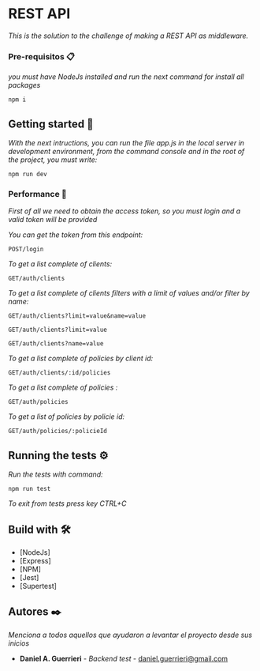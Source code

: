 
# REST API

_This is the solution to the challenge of making a REST API as middleware._


### Pre-requisitos 📋

_you must have NodeJs installed and run the next command for install all packages_

```
npm i
```


## Getting started 🚀

_With the next intructions, you can run the file app.js in the local server in development environment, from the command console and in the root of the project, you must write:_

```
npm run dev
```


### Performance 🔧

_First of all we need to obtain the access token, so you must login and a valid token will be provided_

_You can get the token from this endpoint:_

```
POST/login
```

_To get a list complete of clients:_

```
GET/auth/clients
```

_To get a list complete of clients filters with a limit of values and/or filter by name:_

```
GET/auth/clients?limit=value&name=value
```

```
GET/auth/clients?limit=value
```

```
GET/auth/clients?name=value
```

_To get a list complete of policies by client id:_

```
GET/auth/clients/:id/policies
```

_To get a list complete of policies :_
```
GET/auth/policies
```

_To get a list of policies by policie id:_

```
GET/auth/policies/:policieId
```


## Running the tests ⚙️

_Run the tests with command:_

```
npm run test
```

_To exit from tests press key CTRL+C_



## Build with 🛠️

* [NodeJs]
* [Express]
* [NPM]
* [Jest]
* [Supertest]


## Autores ✒️

_Menciona a todos aquellos que ayudaron a levantar el proyecto desde sus inicios_

* **Daniel A. Guerrieri** - *Backend test* - [daniel.guerrieri@gmail.com](https://github.com/DanielAlejandroGuerrieri)



